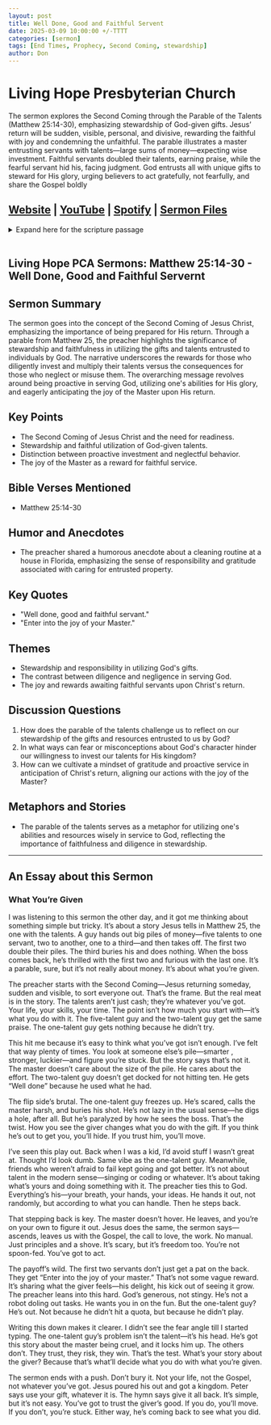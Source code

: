 ```yaml
---
layout: post
title: Well Done, Good and Faithful Servent
date: 2025-03-09 10:00:00 +/-TTTT
categories: [sermon]
tags: [End Times, Prophecy, Second Coming, stewardship]
author: Don
---
```

<meta name="twitter:image" content="https://pineland.am/assets/img/Knight 512x256.png">

# Living Hope Presbyterian Church

 The sermon explores the Second Coming through the Parable of the Talents (Matthew 25:14-30), emphasizing stewardship of God-given gifts. Jesus’ return will be sudden, visible, personal, and divisive, rewarding the faithful with joy and condemning the unfaithful. The parable illustrates a master entrusting servants with talents—large sums of money—expecting wise investment. Faithful servants doubled their talents, earning praise, while the fearful servant hid his, facing judgment. God entrusts all with unique gifts to steward for His glory, urging believers to act gratefully, not fearfully, and share the Gospel boldly

## [Website](https://www.livinghopepresbyterian.org/) | [YouTube](https://www.youtube.com/@LivingHopePresbyterianChurch) | [Spotify](https://open.spotify.com/episode/3jYCDS5hjXeg814FKyDCra?si=027cda94a48c4f38) | [Sermon Files](https://github.com/jobian-ai/LHP-Sermons/tree/main/sermons/2025/25-03-09)

<details closed>
  <summary>Expand here for the scripture passage</summary>
<br/><br/><i> Matthew 25:14-30

### The Parable of the Talents

14 “For it will be like a man going on a journey, who called his servants and entrusted to them his property. 15 To one he gave five talents, to another two, to another one, to each according to his ability. Then he went away. 16 He who had received the five talents went at once and traded with them, and he made five talents more. 17 So also he who had the two talents made two talents more. 18 But he who had received the one talent went and dug in the ground and hid his master’s money. 19 Now after a long time the master of those servants came and settled accounts with them. 20 And he who had received the five talents came forward, bringing five talents more, saying, ‘Master, you delivered to me five talents; here, I have made five talents more.’ 21 His master said to him, ‘Well done, good and faithful servant. You have been faithful over a little; I will set you over much. Enter into the joy of your master.’ 22 And he also who had the two talents came forward, saying, ‘Master, you delivered to me two talents; here, I have made two talents more.’ 23 His master said to him, ‘Well done, good and faithful servant. You have been faithful over a little; I will set you over much. Enter into the joy of your master.’ 24 He also who had received the one talent came forward, saying, ‘Master, I knew you to be a hard man, reaping where you did not sow, and gathering where you scattered no seed, 25 so I was afraid, and I went and hid your talent in the ground. Here, you have what is yours.’ 26 But his master answered him, ‘You wicked and slothful servant! You knew that I reap where I have not sown and gather where I scattered no seed? 27 Then you ought to have invested my money with the bankers, and at my coming I should have received what was my own with interest. 28 So take the talent from him and give it to him who has the ten talents. 29 For to everyone who has will more be given, and he will have an abundance. But from the one who has not, even what he has will be taken away. 30 And cast the worthless servant into the outer darkness. In that place there will be weeping and gnashing of teeth.’
<br/><br/></i>
ESV: The Holy Bible, English Standard Version ©2011 Crossway Bibles, a division of Good News Publishers.  All rights reserved.
<br/><br/>
</details>
<br/>

## Living Hope PCA Sermons: Matthew 25:14-30 -  Well Done, Good and Faithful Servernt

## **Sermon Summary**

The sermon goes into the concept of the Second Coming of Jesus Christ, emphasizing the importance of being prepared for His return. Through a parable from Matthew 25, the preacher highlights the significance of stewardship and faithfulness in utilizing the gifts and talents entrusted to individuals by God. The narrative underscores the rewards for those who diligently invest and multiply their talents versus the consequences for those who neglect or misuse them. The overarching message revolves around being proactive in serving God, utilizing one's abilities for His glory, and eagerly anticipating the joy of the Master upon His return.

## **Key Points**

- The Second Coming of Jesus Christ and the need for readiness.
- Stewardship and faithful utilization of God-given talents.
- Distinction between proactive investment and neglectful behavior.
- The joy of the Master as a reward for faithful service.

## **Bible Verses Mentioned**

- Matthew 25:14-30

## **Humor and Anecdotes**

- The preacher shared a humorous anecdote about a cleaning routine at a house in Florida, emphasizing the sense of responsibility and gratitude associated with caring for entrusted property.

## **Key Quotes**

- "Well done, good and faithful servant."
- "Enter into the joy of your Master."

## **Themes**

- Stewardship and responsibility in utilizing God's gifts.
- The contrast between diligence and negligence in serving God.
- The joy and rewards awaiting faithful servants upon Christ's return.

## **Discussion Questions**

1. How does the parable of the talents challenge us to reflect on our stewardship of the gifts and resources entrusted to us by God?
2. In what ways can fear or misconceptions about God's character hinder our willingness to invest our talents for His kingdom?
3. How can we cultivate a mindset of gratitude and proactive service in anticipation of Christ's return, aligning our actions with the joy of the Master?

## **Metaphors and Stories**

- The parable of the talents serves as a metaphor for utilizing one's abilities and resources wisely in service to God, reflecting the importance of faithfulness and diligence in stewardship.

___

## An Essay about this Sermon

### What You’re Given

I was listening to this sermon the other day, and it got me thinking about something simple but tricky. It’s about a story Jesus tells in Matthew 25, the one with the talents. A guy hands out big piles of money—five talents to one servant, two to another, one to a third—and then takes off. The first two double their piles. The third buries his and does nothing. When the boss comes back, he’s thrilled with the first two and furious with the last one. It’s a parable, sure, but it’s not really about money. It’s about what you’re given.

The preacher starts with the Second Coming—Jesus returning someday, sudden and visible, to sort everyone out. That’s the frame. But the real meat is in the story. The talents aren’t just cash; they’re whatever you’ve got. Your life, your skills, your time. The point isn’t how much you start with—it’s what you do with it. The five-talent guy and the two-talent guy get the same praise. The one-talent guy gets nothing because he didn’t try.

This hit me because it’s easy to think what you’ve got isn’t enough. I’ve felt that way plenty of times. You look at someone else’s pile—smarter , stronger, luckier—and figure you’re stuck. But the story says that’s not it. The master doesn’t care about the size of the pile. He cares about the effort. The two-talent guy doesn’t get docked for not hitting ten. He gets “Well done” because he used what he had.

The flip side’s brutal. The one-talent guy freezes up. He’s scared, calls the master harsh, and buries his shot. He’s not lazy in the usual sense—he digs a hole, after all. But he’s paralyzed by how he sees the boss. That’s the twist. How you see the giver changes what you do with the gift. If you think he’s out to get you, you’ll hide. If you trust him, you’ll move.

I’ve seen this play out. Back when I was a kid, I’d avoid stuff I wasn’t great at. Thought I’d look dumb. Same vibe as the one-talent guy. Meanwhile, friends who weren’t afraid to fail kept going and got better. It’s not about talent in the modern sense—singing or coding or whatever. It’s about taking what’s yours and doing something with it. The preacher ties this to God. Everything’s his—your breath, your hands, your ideas. He hands it out, not randomly, but according to what you can handle. Then he steps back.

That stepping back is key. The master doesn’t hover. He leaves, and you’re on your own to figure it out. Jesus does the same, the sermon says—ascends, leaves us with the Gospel, the call to love, the work. No manual. Just principles and a shove. It’s scary, but it’s freedom too. You’re not spoon-fed. You’ve got to act.

The payoff’s wild. The first two servants don’t just get a pat on the back. They get “Enter into the joy of your master.” That’s not some vague reward. It’s sharing what the giver feels—his delight, his kick out of seeing it grow. The preacher leans into this hard. God’s generous, not stingy. He’s not a robot doling out tasks. He wants you in on the fun. But the one-talent guy? He’s out. Not because he didn’t hit a quota, but because he didn’t play.

Writing this down makes it clearer. I didn’t see the fear angle till I started typing. The one-talent guy’s problem isn’t the talent—it’s his head. He’s got this story about the master being cruel, and it locks him up. The others don’t. They trust, they risk, they win. That’s the test. What’s your story about the giver? Because that’s what’ll decide what you do with what you’re given.

The sermon ends with a push. Don’t bury it. Not your life, not the Gospel, not whatever you’ve got. Jesus poured his out and got a kingdom. Peter says use your gift, whatever it is. The hymn says give it all back. It’s simple, but it’s not easy. You’ve got to trust the giver’s good. If you do, you’ll move. If you don’t, you’re stuck. Either way, he’s coming back to see what you did.
